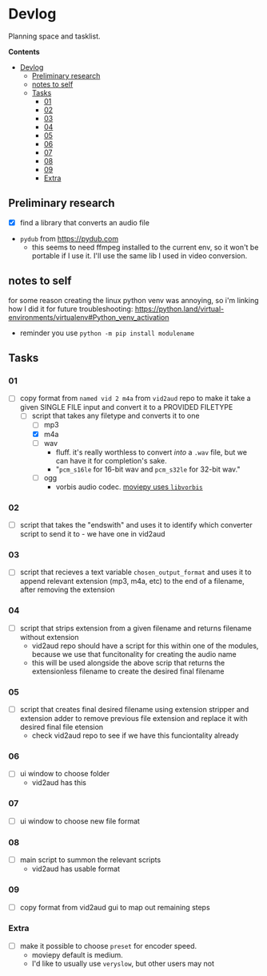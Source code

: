 # Devlog

Planning space and tasklist.


**Contents**

- [Devlog](#devlog)
  - [Preliminary research](#preliminary-research)
  - [notes to self](#notes-to-self)
  - [Tasks](#tasks)
    - [01](#01)
    - [02](#02)
    - [03](#03)
    - [04](#04)
    - [05](#05)
    - [06](#06)
    - [07](#07)
    - [08](#08)
    - [09](#09)
    - [Extra](#extra)

## Preliminary research

 - [x] find a library that converts an audio file
 * `pydub` from https://pydub.com
   * this seems to need ffmpeg installed to the current env, so it won't be portable if I use it. I'll use the same lib I used in video conversion.

## notes to self

for some reason creating the linux python venv was annoying, so i'm linking how I did it for future troubleshooting: https://python.land/virtual-environments/virtualenv#Python_venv_activation

* reminder you use `python -m pip install modulename`

## Tasks

### 01

- [ ] copy format from `named vid 2 m4a` from `vid2aud` repo to make it take a given SINGLE FILE input and convert it to a PROVIDED FILETYPE
  - [ ] script that takes any filetype and converts it to one
    - [ ] mp3
    - [x] m4a
    - [ ] wav
      - fluff. it's really worthless to convert *into* a `.wav` file, but we can have it for completion's sake.
      - "`pcm_s16le` for 16-bit wav and `pcm_s32le` for 32-bit wav."
    - [ ] ogg
      - vorbis audio codec. [moviepy uses `libvorbis`](https://zulko.github.io/moviepy/reference/reference/moviepy.video.VideoClip.VideoClip.html)

### 02

  - [ ] script that takes the "endswith" and uses it to identify which converter script to send it to
        - we have one in vid2aud

### 03

 - [ ] script that recieves a text variable `chosen_output_format` and uses it to append relevant extension (mp3, m4a, etc) to the end of a filename, after removing the extension

### 04

 - [ ] script that strips extension from a given filename and returns filename without extension
   - vid2aud repo should have a script for this within one of the modules, because we use that funcitonality for creating the audio name
   - this will be used alongside the above scrip that returns the extensionless filename to create the desired final filename

### 05

 - [ ] script that creates final desired filename using extension stripper and extension adder to remove previous file extension and replace it with desired final file etension
   - check vid2aud repo to see if we have this funciontality already


### 06

 - [ ] ui window to choose folder
   - vid2aud has this

### 07

 - [ ] ui window to choose new file format

### 08

 - [ ] main script to summon the relevant scripts
   - vid2aud has usable format

### 09

- [ ] copy format from vid2aud gui to map out remaining steps

### Extra

  - [ ] make it possible to choose `preset` for encoder speed.
    - moviepy default is medium.
    - I'd like to usually use `veryslow`, but other users may not